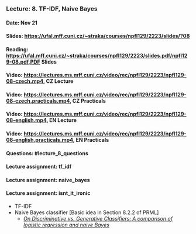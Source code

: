 ### Lecture: 8. TF-IDF, Naive Bayes
#### Date: Nov 21
#### Slides: https://ufal.mff.cuni.cz/~straka/courses/npfl129/2223/slides/?08
#### Reading: https://ufal.mff.cuni.cz/~straka/courses/npfl129/2223/slides.pdf/npfl129-08.pdf,PDF Slides
#### Video: https://lectures.ms.mff.cuni.cz/video/rec/npfl129/2223/npfl129-08-czech.mp4, CZ Lecture
#### Video: https://lectures.ms.mff.cuni.cz/video/rec/npfl129/2223/npfl129-08-czech.practicals.mp4, CZ Practicals
#### Video: https://lectures.ms.mff.cuni.cz/video/rec/npfl129/2223/npfl129-08-english.mp4, EN Lecture
#### Video: https://lectures.ms.mff.cuni.cz/video/rec/npfl129/2223/npfl129-08-english.practicals.mp4, EN Practicals
#### Questions: #lecture_8_questions
#### Lecture assignment: tf_idf
#### Lecture assignment: naive_bayes
#### Lecture assignment: isnt_it_ironic

- TF-IDF
- Naive Bayes classifier [Basic idea in Section 8.2.2 of PRML]
  - _[On Discriminative vs. Generative Classifiers: A comparison of logistic regression and naive Bayes](http://ai.stanford.edu/~ang/papers/nips01-discriminativegenerative.pdf)_
